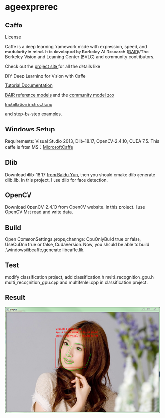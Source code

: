 # ageexprerec
## Caffe

License

Caffe is a deep learning framework made with expression, speed, and modularity in mind. It is developed by Berkeley AI Research ([BAIR](http://bair.berkeley.edu/))/The Berkeley Vision and Learning Center (BVLC) and community contributors.

Check out the [project site ](http://caffe.berkeleyvision.org/)for all the details like

[DIY Deep Learning for Vision with Caffe](https://docs.google.com/presentation/d/1UeKXVgRvvxg9OUdh_UiC5G71UMscNPlvArsWER41PsU/edit#slide=id.p)

[Tutorial Documentation](http://caffe.berkeleyvision.org/tutorial/)

[BAIR reference models](http://caffe.berkeleyvision.org/model_zoo.html) and the [community model zoo](https://github.com/BVLC/caffe/wiki/Model-Zoo)

[Installation instructions](http://caffe.berkeleyvision.org/installation.html)

and step-by-step examples.
## Windows Setup
Requirements: Visual Studio 2013, Dlib-18.17, OpenCV-2.4.10, CUDA 7.5. This caffe is from MS：[MicrosoftCaffe](https://github.com/Microsoft/caffe)

## Dlib
Download dlib-18.17 [from Baidu Yun](https://pan.baidu.com/s/1gey9Wd1),  then you should cmake dlib generate dlib.lib.
In this project,  I use dlib for face detection.

## OpenCV
Download OpenCV-2.4.10 [from OpenCV website](https://opencv.org/),  in this project,  I use OpenCV Mat read and write data.

## Build
 Open CommonSettings.props,channge: CpuOnlyBuild true or false, UseCuDnn true or false, CudaVersion.
 Now, you should be able to build .\windows\libcaffe,generate  libcaffe.lib.
## Test
modify classification project, add classification.h multi_recognition_gpu.h multi_recognition_gpu.cpp and multifenlei.cpp in classification project.

## Result
![Result](https://github.com/wqysq/ageexprerec/blob/master/classification/result.png)
